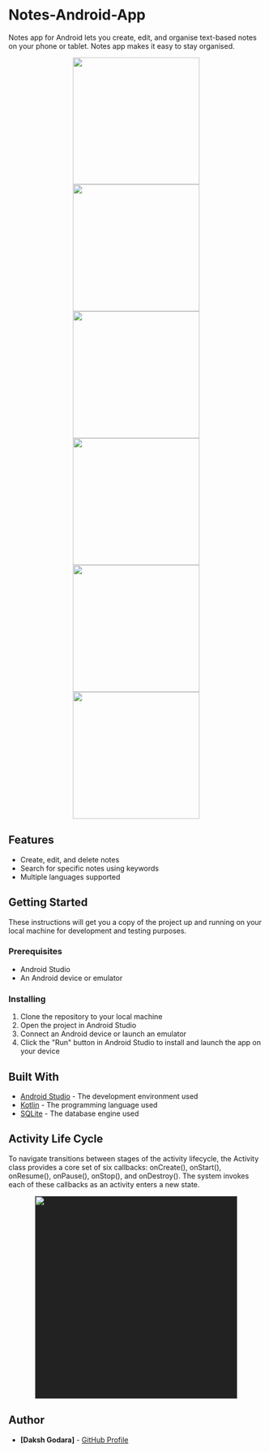 # Notes-Android-App

Notes app for Android lets you create, edit, and organise text-based notes on your phone or tablet. Notes app makes it easy to stay organised.

<p align="center">
<img src="https://github.com/dakshgodara2001/Notes-Android-App/blob/main/images/Screenshot_20230103_153325.png" width="250" style="margin: 0 10px;">
 <img src="https://github.com/dakshgodara2001/Notes-Android-App/blob/main/images/Screenshot_20230103_153426.png" width="250" style="margin: 0 10px;">
 <img src="https://github.com/dakshgodara2001/Notes-Android-App/blob/main/images/Screenshot_20230103_153510.png" width="250" style="margin: 0 10px;">
 <img src="https://github.com/dakshgodara2001/Notes-Android-App/blob/main/images/Screenshot_20230103_154913.png" width="250" style="margin: 0 10px;">
 <img src="https://github.com/dakshgodara2001/Notes-Android-App/blob/main/images/Screenshot_20230103_155305.png" width="250" style="margin: 0 10px;">
 <img src="https://github.com/dakshgodara2001/Notes-Android-App/blob/main/images/Screenshot_20230103_160816.png" width="250" style="margin: 0 10px;"> 
</p>

## Features

- Create, edit, and delete notes
- Search for specific notes using keywords
- Multiple languages supported

## Getting Started

These instructions will get you a copy of the project up and running on your local machine for development and testing purposes.

### Prerequisites

- Android Studio
- An Android device or emulator

### Installing

1. Clone the repository to your local machine
2. Open the project in Android Studio
3. Connect an Android device or launch an emulator
4. Click the "Run" button in Android Studio to install and launch the app on your device

## Built With

* [Android Studio](https://developer.android.com/studio) - The development environment used
* [Kotlin](https://kotlinlang.org) - The programming language used
* [SQLite](https://www.sqlite.org/index.html) - The database engine used

## Activity Life Cycle
To navigate transitions between stages of the activity lifecycle, the Activity class provides a core set of six callbacks: onCreate(), onStart(), onResume(), onPause(), onStop(), and onDestroy(). The system invokes each of these callbacks as an activity enters a new state.
<p align="center">
<img src="https://github.com/dakshgodara2001/Notes-Android-App/blob/main/images/Screen%20Shot%202023-01-03%20at%205.33.12%20PM.png" width="400" style="background-color: #222;">
</p>


## Author
* **[Daksh Godara]** - [GitHub Profile](https://github.com/dakshgodara2001)
